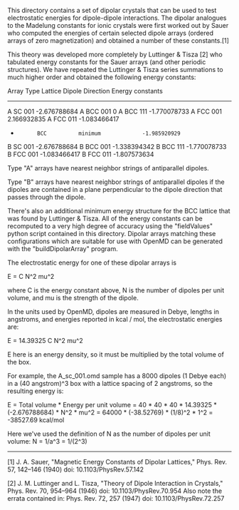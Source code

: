 This directory contains a set of dipolar crystals that can be used to
test electrostatic energies for dipole-dipole interactions.  The
dipolar analogues to the Madelung constants for ionic crystals were
first worked out by Sauer who computed the energies of certain
selected dipole arrays (ordered arrays of zero magnetization) and
obtained a number of these constants.[1]

This theory was developed more completely by Luttinger & Tisza [2] who
tabulated energy constants for the Sauer arrays (and other periodic
structures).  We have repeated the Luttinger & Tisza series summations
to much higher order and obtained the following energy constants:

Array Type   Lattice    Dipole Direction     Energy constants
----------   -------    ----------------     ----------------
   A           SC             001               -2.676788684
   A           BCC            001                0
   A           BCC            111               -1.770078733
   A           FCC            001                2.166932835
   A           FCC            011               -1.083466417

   *           BCC          minimum             -1.985920929

   B           SC             001               -2.676788684
   B           BCC            001               -1.338394342
   B           BCC            111               -1.770078733
   B           FCC            001               -1.083466417
   B           FCC            011               -1.807573634
 
Type "A" arrays have nearest neighbor strings of antiparallel dipoles.

Type "B" arrays have nearest neighbor strings of antiparallel dipoles
if the dipoles are contained in a plane perpendicular to the dipole
direction that passes through the dipole.

There's also an additional minimum energy structure for the BCC
lattice that was found by Luttinger & Tisza.  All of the energy
constants can be recomputed to a very high degree of accuracy using
the "fieldValues" python script contained in this directory.  Dipolar
arrays matching these configurations which are suitable for use with
OpenMD can be generated with the "buildDipolarArray" program.
            
The electrostatic energy for one of these dipolar arrays is

  E = C N^2 mu^2

where C is the energy constant above, N is the number of dipoles per
unit volume, and mu is the strength of the dipole.

In the units used by OpenMD, dipoles are measured in Debye, lengths in
angstroms, and energies reported in kcal / mol, the electrostatic
energies are:

  E = 14.39325 C N^2 mu^2

E here is an energy density, so it must be multiplied by the total
volume of the box.

For example, the A_sc_001.omd sample has a 8000 dipoles (1 Debye each)
in a (40 angstrom)^3 box with a lattice spacing of 2 angstroms, so the
resulting energy is:

  E = Total volume * Energy per unit volume
    = 40 * 40 * 40 * 14.39325 * (-2.676788684) * N^2 * mu^2
    = 64000 * (-38.52769) * (1/8)^2 * 1^2 
    = -38527.69 kcal/mol

Here we've used the definition of N as the number of dipoles per unit 
volume:  N = 1/a^3 = 1/(2^3) 

---------------------------------------------------------------------
[1] J. A. Sauer, "Magnetic Energy Constants of Dipolar Lattices,"
    Phys. Rev. 57, 142–146 (1940) doi: 10.1103/PhysRev.57.142

[2] J. M. Luttinger and L. Tisza, "Theory of Dipole Interaction in
    Crystals," Phys. Rev. 70, 954–964 (1946) doi: 10.1103/PhysRev.70.954
    Also note the errata contained in: Phys. Rev. 72, 257 (1947) 
    doi: 10.1103/PhysRev.72.257

